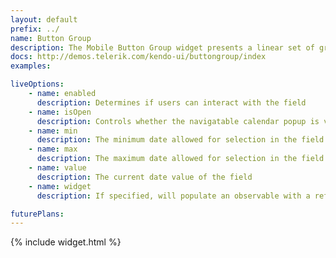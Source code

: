 ```yaml
---
layout: default
prefix: ../
name: Button Group
description: The Mobile Button Group widget presents a linear set of grouped buttons.
docs: http://demos.telerik.com/kendo-ui/buttongroup/index
examples:

liveOptions:
    - name: enabled
      description: Determines if users can interact with the field
    - name: isOpen
      description: Controls whether the navigatable calendar popup is visible
    - name: min
      description: The minimum date allowed for selection in the field
    - name: max
      description: The maximum date allowed for selection in the field
    - name: value
      description: The current date value of the field
    - name: widget
      description: If specified, will populate an observable with a reference to the actual widget

futurePlans:
---
```


{% include widget.html %}
